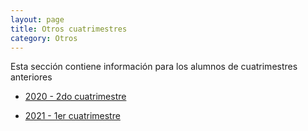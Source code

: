 ```yaml
---
layout: page
title: Otros cuatrimestres
category: Otros
---
```


Esta sección contiene información para los alumnos de cuatrimestres anteriores

- [2020 - 2do cuatrimestre](cuatrimestres-anteriores/2020-2c/)

- [2021 - 1er cuatrimestre](cuatrimestres-anteriores/2021-1c/)
